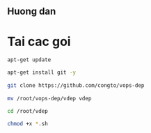 ## Huong dan

# Tai cac goi
```sh
apt-get update

apt-get install git -y
	
git clone https://github.com/congto/vops-dep
	
mv /root/vops-dep/vdep vdep

cd /root/vdep
	
chmod +x *.sh
```
